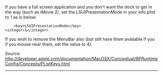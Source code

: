 If you have a full screen application and you don't want the dock to get in the way (such as iMovie 2), set the LSUIPresentationMode in your info.plist to 1 as is below:

    	<key>LSUIPresentationMode</key>
	<integer>1</integer>

If you wish to remove the MenuBar also (but still have them available if you if you mouse near them, set the value to 4).

Source: http://developer.apple.com/documentation/MacOSX/Conceptual/BPRuntimeConfig/Concepts/PListKeys.html

----
